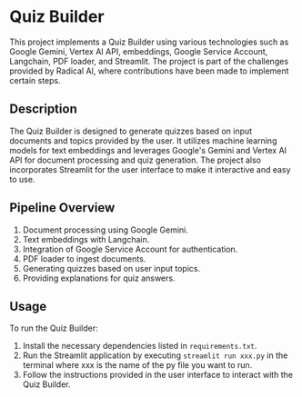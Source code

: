 # Quiz Builder

This project implements a Quiz Builder using various technologies such as Google Gemini, Vertex AI API, embeddings, Google Service Account, Langchain, PDF loader, and Streamlit. The project is part of the challenges provided by Radical AI, where contributions have been made to implement certain steps.

## Description

The Quiz Builder is designed to generate quizzes based on input documents and topics provided by the user. It utilizes machine learning models for text embeddings and leverages Google's Gemini and Vertex AI API for document processing and quiz generation. The project also incorporates Streamlit for the user interface to make it interactive and easy to use.

## Pipeline Overview

1. Document processing using Google Gemini.
2. Text embeddings with Langchain.
3. Integration of Google Service Account for authentication.
4. PDF loader to ingest documents.
6. Generating quizzes based on user input topics.
7. Providing explanations for quiz answers.


## Usage

To run the Quiz Builder:

1. Install the necessary dependencies listed in `requirements.txt`.
2. Run the Streamlit application by executing `streamlit run xxx.py` in the terminal where xxx is the name of the py file you want to run.
3. Follow the instructions provided in the user interface to interact with the Quiz Builder.
